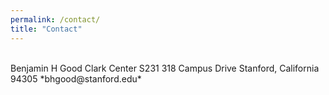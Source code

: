 ```yaml
---
permalink: /contact/
title: "Contact"
---
```


<br/>
Benjamin H Good  
Clark Center S231  
318 Campus Drive  
Stanford, California 94305  
*bhgood@stanford.edu*
